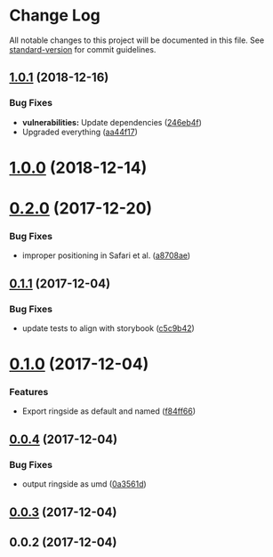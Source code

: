 # Change Log

All notable changes to this project will be documented in this file. See [standard-version](https://github.com/conventional-changelog/standard-version) for commit guidelines.

<a name="1.0.1"></a>
## [1.0.1](https://github.com/rylnd/ringside/compare/v1.0.0...v1.0.1) (2018-12-16)


### Bug Fixes

* **vulnerabilities:** Update dependencies ([246eb4f](https://github.com/rylnd/ringside/commit/246eb4f))
* Upgraded everything ([aa44f17](https://github.com/rylnd/ringside/commit/aa44f17))



<a name="1.0.0"></a>
# [1.0.0](https://github.com/rylnd/ringside/compare/v0.2.0...v1.0.0) (2018-12-14)



<a name="0.2.0"></a>
# [0.2.0](https://github.com/rylnd/ringside/compare/v0.1.1...v0.2.0) (2017-12-20)


### Bug Fixes

* improper positioning in Safari et al. ([a8708ae](https://github.com/rylnd/ringside/commit/a8708ae))



<a name="0.1.1"></a>
## [0.1.1](https://github.com/rylnd/ringside/compare/v0.1.0...v0.1.1) (2017-12-04)


### Bug Fixes

* update tests to align with storybook ([c5c9b42](https://github.com/rylnd/ringside/commit/c5c9b42))



<a name="0.1.0"></a>
# [0.1.0](https://github.com/rylnd/ringside/compare/v0.0.4...v0.1.0) (2017-12-04)


### Features

* Export ringside as default and named ([f84ff66](https://github.com/rylnd/ringside/commit/f84ff66))



<a name="0.0.4"></a>
## [0.0.4](https://github.com/rylnd/ringside/compare/v0.0.3...v0.0.4) (2017-12-04)


### Bug Fixes

* output ringside as umd ([0a3561d](https://github.com/rylnd/ringside/commit/0a3561d))



<a name="0.0.3"></a>
## [0.0.3](https://github.com/rylnd/ringside/compare/v0.0.2...v0.0.3) (2017-12-04)



<a name="0.0.2"></a>
## 0.0.2 (2017-12-04)
